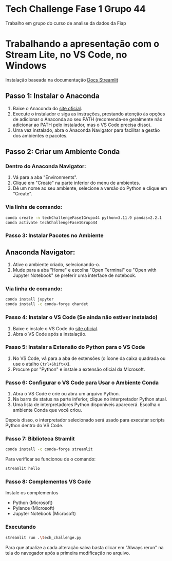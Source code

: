 # Tech Challenge Fase 1 Grupo 44
Trabalho em grupo do curso de analise da dados da Fiap

# Trabalhando a apresentação com o Stream Lite, no VS Code, no Windows

Instalação baseada na documentação [Docs Streamlit](https://docs.streamlit.io/get-started/installation/anaconda-distribution)

## Passo 1: Instalar o Anaconda

1. Baixe o Anaconda do [site oficial](https://www.anaconda.com/products/individual).
2. Execute o instalador e siga as instruções, prestando atenção às opções de adicionar o Anaconda ao seu PATH (recomenda-se geralmente não adicionar ao PATH pelo instalador, mas o VS Code precisa disso).
3. Uma vez instalado, abra o Anaconda Navigator para facilitar a gestão dos ambientes e pacotes.

## Passo 2: Criar um Ambiente Conda

### Dentro do Anaconda Navigator:

1. Vá para a aba "Environments".
2. Clique em "Create" na parte inferior do menu de ambientes.
3. Dê um nome ao seu ambiente, selecione a versão do Python e clique em "Create".

### Via linha de comando:

```bash
conda create -n techChallengeFase1Grupo44 python=3.11.9 pandas=2.2.1
conda activate techChallengeFase1Grupo44
```

### Passo 3: Instalar Pacotes no Ambiente

## Anaconda Navigator:

1. Ative o ambiente criado, selecionando-o.
2. Mude para a aba "Home" e escolha "Open Terminal" ou "Open with Jupyter Notebook" se preferir uma interface de notebook.

### Via linha de comando:

```bash
conda install jupyter
conda install -c conda-forge chardet
```

### Passo 4: Instalar o VS Code (Se ainda não estiver instalado)

1. Baixe e instale o VS Code do [site oficial](https://code.visualstudio.com/).
2. Abra o VS Code após a instalação.

### Passo 5: Instalar a Extensão do Python para o VS Code

1. No VS Code, vá para a aba de extensões (o ícone da caixa quadrada ou use o atalho `Ctrl+Shift+X`).
2. Procure por "Python" e instale a extensão oficial da Microsoft.

### Passo 6: Configurar o VS Code para Usar o Ambiente Conda

1. Abra o VS Code e crie ou abra um arquivo Python.
2. Na barra de status na parte inferior, clique no interpretador Python atual.
3. Uma lista de interpretadores Python disponíveis aparecerá. Escolha o ambiente Conda que você criou.

Depois disso, o interpretador selecionado será usado para executar scripts Python dentro do VS Code.

### Passo 7: Biblioteca Stramlit

```bash
conda install -c conda-forge streamlit
```

Para verificar se funcionou de o comando:

```bash
streamlit hello
```
### Passo 8: Complementos VS Code

Instale os complementos

- Python (Microsoft)
- Pylance (Microsoft)
- Jupyter Notebook (Microsoft)

### Executando

```bash
streamlit run .\tech_challenge.py
```

Para que atualize a cada alteração salva basta clicar em "Always rerun" na tela do navegador após a primeira modificação no arquivo. 